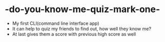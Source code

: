 # -do-you-know-me-quiz-mark-one-

* My first CLI(command line interface app) 
* It can help to quiz my friends to find out, how well they know me? 
* At last gives them a score with previous high score as well
